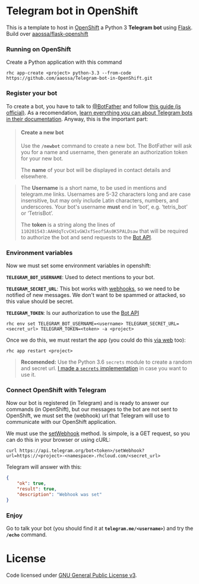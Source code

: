 # Telegram bot in OpenShift

This is a template to host in [OpenShift](https://openshift.redhat.com) a Python 3 **Telegram bot** using [Flask](http://flask.pocoo.org/). Build over [aaossa/flask-openshift](https://github.com/aaossa/flask-openshift)


### Running on OpenShift

Create a Python application with this command

```shell
rhc app-create <project> python-3.3 --from-code https://github.com/aaossa/Telegram-bot-in-OpenShift.git
```


### Register your bot

To create a bot, you have to talk to [@BotFather](https://telegram.me/botfather) and follow [this guide (is official)](https://core.telegram.org/bots#6-botfather). As a recomendation, [learn everything you can about Telegram bots in their documentation](https://core.telegram.org/bots#). Anyway, this is the important part:

> #### Create a new bot
> Use the **`/newbot`** command to create a new bot. The BotFather will ask you for a name and username, then generate an authorization token for your new bot.
> 
> The **name** of your bot will be displayed in contact details and elsewhere.

> The **Username** is a short name, to be used in mentions and telegram.me links. Usernames are 5-32 characters long and are case insensitive, but may only include Latin characters, numbers, and underscores. Your bot's username **must** end in ‘bot’, e.g. ‘tetris_bot’ or ‘TetrisBot’.
> 
> The **token** is a string along the lines of `110201543:AAHdqTcvCH1vGWJxfSeofSAs0K5PALDsaw` that will be required to authorize the bot and send requests to the [Bot API](https://core.telegram.org/bots/api).


### Environment variables

Now we must set some environment variables in openshift: 

**`TELEGRAM_BOT_USERNAME`**: Used to detect mentions to your bot.

**`TELEGRAM_SECRET_URL`**: This bot works with [webhooks](https://core.telegram.org/bots/api#setwebhook), so we need to be notified of new messages. We don't want to be spammed or attacked, so this value should be secret.

**`TELEGRAM_TOKEN`**: Is our authorization to use the [Bot API](https://core.telegram.org/bots/api)

```shell
rhc env set TELEGRAM_BOT_USERNAME=<username> TELEGRAM_SECRET_URL=<secret_url> TELEGRAM_TOKEN=<token> -a <project>
```

Once we do this, we must restart the app (you could do this [via web](https://openshift.redhat.com/app/console/applications) too):

```shell
rhc app restart <project>
```

> **Recomended:** Use the Python 3.6 `secrets` module to create a random and secret url. [I made a `secrets` implementation](https://gist.github.com/aaossa/a4c83ad87cd61fbd4c06f37f5913d2e3) in case you want to use it.


### Connect OpenShift with Telegram

Now our bot is registered (in Telegram) and is ready to answer our commands (in OpenShift), but our messages to the bot are not sent to OpenShift, we must set the (webhook) url that Telegram will use to communicate with our OpenShift application.

We must use the [setWebhook](https://core.telegram.org/bots/api#setwebhook) method. Is simpole, is a GET request, so you can do this in your browser or using cURL:

```shell
curl https://api.telegram.org/bot<token>/setWebhook?url=https://<project>-<namespace>.rhcloud.com/<secret_url>
```

Telegram will answer with this:

```JSON
{
	"ok": true,
	"result": true,
	"description": "Webhook was set"
}
```


### Enjoy

Go to talk your bot (you should find it at **`telegram.me/<username>`**) and try the **`/echo`** command. 



# License

Code licensed under [GNU General Public License v3](http://opensource.org/licenses/GPL-3.0).
